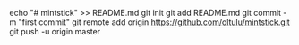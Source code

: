 echo "# mintstick" >> README.md
git init
git add README.md
git commit -m "first commit"
git remote add origin https://github.com/oltulu/mintstick.git
git push -u origin master
